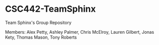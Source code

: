 # CSC442-TeamSphinx
Team Sphinx's Group Repository

Members: Alex Petty, Ashley Palmer, Chris McElroy, Lauren Gilbert, Jonas Kety, Thomas Mason, Tony Roberts
